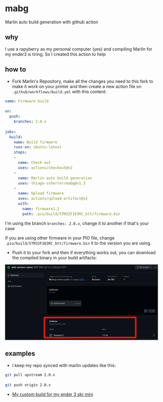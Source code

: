 # mabg

Marlin auto build generation with github action

## why

I use a rapyberry as my personal computer (yes) and compiling Marlin for my
ender3 is tiring. So I created this action to help

## how to

- Fork Marlin's Repository, make all the changes you need to this fork to make
it work on your printer and then create a new action file on
`.github/workflows/build.yml` with this content:

```yml
name: Firmware build

on:
  push:
    branches: 2.0.x

jobs:
  build:
    name: Build firmware
    runs-on: ubuntu-latest
    steps:
    -
      name: Check out
      uses: actions/checkout@v2
    -
      name: Marlin auto build generation
      uses: thiago-scherrer/mabg@v1.3
    -
      name: Upload firmware
      uses: actions/upload-artifact@v2
      with:
        name: firmware1.2
        path: .pio/build/STM32F103RC_btt/firmware.bin
```

I'm using the branch `branches: 2.0.x`, change it to another if that's your case

If you are using other firmware in your PIO file, change
`.pio/build/STM32F103RC_btt/firmware.bin` it to the version you are using.

- Push it to your fork and then if everything works out, you can download the
compiled binary in your build artifacts:

![art](misc/get_art.png)

## examples

- I keep my repo synced with marlin updates like this:

```sh
git pull upstream 2.0.x

git push origin 2.0.x
```

- [My custom build for my ender 3 skr mini](https://github.com/thiago-scherrer/Marlin)
